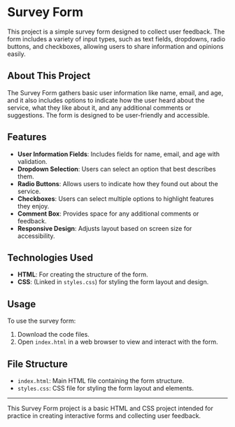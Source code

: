 
# Survey Form

This project is a simple survey form designed to collect user feedback. The form includes a variety of input types, such as text fields, dropdowns, radio buttons, and checkboxes, allowing users to share information and opinions easily.

## About This Project

The Survey Form gathers basic user information like name, email, and age, and it also includes options to indicate how the user heard about the service, what they like about it, and any additional comments or suggestions. The form is designed to be user-friendly and accessible.

## Features

- **User Information Fields**: Includes fields for name, email, and age with validation.
- **Dropdown Selection**: Users can select an option that best describes them.
- **Radio Buttons**: Allows users to indicate how they found out about the service.
- **Checkboxes**: Users can select multiple options to highlight features they enjoy.
- **Comment Box**: Provides space for any additional comments or feedback.
- **Responsive Design**: Adjusts layout based on screen size for accessibility.

## Technologies Used

- **HTML**: For creating the structure of the form.
- **CSS**: (Linked in `styles.css`) for styling the form layout and design.

## Usage

To use the survey form:

1. Download the code files.
2. Open `index.html` in a web browser to view and interact with the form.

## File Structure

- `index.html`: Main HTML file containing the form structure.
- `styles.css`: CSS file for styling the form layout and elements.

---

This Survey Form project is a basic HTML and CSS project intended for practice in creating interactive forms and collecting user feedback.

